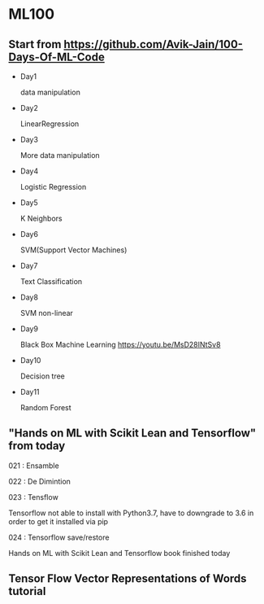 # ML100

## Start from https://github.com/Avik-Jain/100-Days-Of-ML-Code

* Day1
  
  data manipulation

* Day2
  
  LinearRegression

* Day3
  
  More data manipulation

* Day4
  
  Logistic Regression

* Day5
  
  K Neighbors

* Day6
  
  SVM(Support Vector Machines)

* Day7
  
  Text Classification

* Day8
  
  SVM non-linear

* Day9
  
    Black Box Machine Learning https://youtu.be/MsD28INtSv8

* Day10
  
  Decision tree

* Day11
  
  Random Forest

## "Hands on ML with Scikit Lean and Tensorflow" from today
  
  021 : Ensamble
  
  022 : De Dimintion
  
  023 : Tensflow
  
  Tensorflow not able to install with Python3.7, have to downgrade to 3.6 in order to get it installed via pip
  
  024 : Tensorflow save/restore
  
  Hands on ML with Scikit Lean and Tensorflow book finished today

## Tensor Flow Vector Representations of Words tutorial


  
